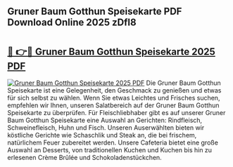 ## Gruner Baum Gotthun Speisekarte PDF Download Online 2025 zDfI8

# <h2><a href="http://gccb9a.nevu.top/?p=Gruner+Baum+Gotthun+Speisekarte">🔗 👉🔴 Gruner Baum Gotthun Speisekarte 2025 PDF</a></h2>

[![Gruner Baum Gotthun Speisekarte 2025 PDF](https://i.imgur.com/dBaPXMq.png)](http://gccb9a.nevu.top/?p=Gruner+Baum+Gotthun+Speisekarte)
Die Gruner Baum Gotthun Speisekarte ist eine Gelegenheit, den Geschmack zu genießen und etwas für sich selbst zu wählen. Wenn Sie etwas Leichtes und Frisches suchen, empfehlen wir Ihnen, unseren Salatbereich auf der Gruner Baum Gotthun Speisekarte zu überprüfen. Für Fleischliebhaber gibt es auf unserer Gruner Baum Gotthun Speisekarte eine Auswahl an Gerichten: Rindfleisch, Schweinefleisch, Huhn und Fisch. Unseren Auserwählten bieten wir köstliche Gerichte wie Schaschlik und Steak an, die bei frischem, natürlichem Feuer zubereitet werden. Unsere Cafeteria bietet eine große Auswahl an Desserts, von traditionellen Kuchen und Kuchen bis hin zu erlesenen Crème Brûlée und Schokoladenstückchen.
